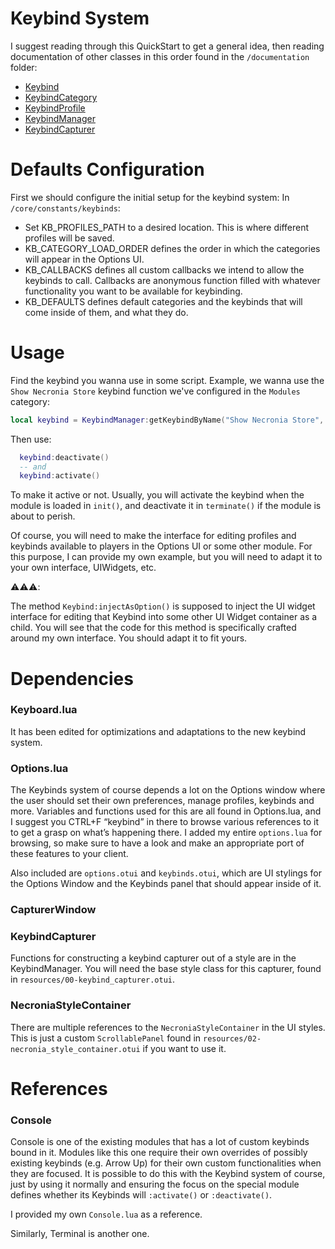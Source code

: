# Keybind System
I suggest reading through this QuickStart to get a general idea, then reading documentation of other classes in this order found in the `/documentation` folder:

* [Keybind](/documentation/Keybind.html.md)
* [KeybindCategory](/documentation/KeybindCategory.html.md)
* [KeybindProfile](/documentation/KeybindProfile.html.md)
* [KeybindManager](/documentation/KeybindManager.html.md)
* [KeybindCapturer](/documentation/KeybindCapturer.html.md)

# Defaults Configuration
First we should configure the initial setup for the keybind system:
In `/core/constants/keybinds`:

* Set KB_PROFILES_PATH to a desired location. This is where different profiles will be saved.
* KB_CATEGORY_LOAD_ORDER defines the order in which the categories will appear in the Options UI.
* KB_CALLBACKS defines all custom callbacks we intend to allow the keybinds to call. Callbacks are anonymous function filled with whatever functionality you want to be available for keybinding.
* KB_DEFAULTS defines default categories and the keybinds that will come inside of them, and what they do.

# Usage
Find the keybind you wanna use in some script.
Example, we wanna use the `Show Necronia Store` keybind function we've configured in the `Modules` category:

```lua
local keybind = KeybindManager:getKeybindByName("Show Necronia Store", "Modules")
```

Then use:

```lua
  keybind:deactivate()
  -- and
  keybind:activate()
```

To make it active or not. Usually, you will activate the keybind when the module is loaded in `init()`, and deactivate it in `terminate()` if the module is about to perish.

Of course, you will need to make the interface for editing profiles and keybinds available to players in the Options UI or some other module. For this purpose, I can provide my own example, but you will need to adapt it to your own interface, UIWidgets, etc.

⚠️⚠️⚠️:

The method `Keybind:injectAsOption()` is supposed to inject the UI widget interface for editing that Keybind into some other UI Widget container as a child. You will see that the code for this method is specifically crafted around my own interface. You should adapt it to fit yours.

# Dependencies

### Keyboard.lua
It has been edited for optimizations and adaptations to the new keybind system.

### Options.lua

The Keybinds system of course depends a lot on the Options window where the user should set their own preferences, manage profiles, keybinds and more.
Variables and functions used for this are all found in Options.lua, and I suggest you CTRL+F “keybind” in there to browse various references to it to get a grasp on what’s happening there. I added my entire `options.lua` for browsing, so make sure to have a look and make an appropriate port of these features to your client.

Also included are `options.otui` and `keybinds.otui`, which are UI stylings for the Options Window and the Keybinds panel that should appear inside of it.

### CapturerWindow

### KeybindCapturer

Functions for constructing a keybind capturer out of a style are in the KeybindManager. You will need the base style class for this capturer, found in `resources/00-keybind_capturer.otui`.

### NecroniaStyleContainer

There are multiple references to the `NecroniaStyleContainer` in the UI styles. This is just a custom `ScrollablePanel` found in `resources/02-necronia_style_container.otui` if you want to use it.

# References

### Console

Console is one of the existing modules that has a lot of custom keybinds bound in it.
Modules like this one require their own overrides of possibly existing keybinds (e.g. Arrow Up) for their own custom functionalities when they are focused.
It is possible to do this with the Keybind system of course, just by using it normally and ensuring the focus on the special module defines whether its Keybinds will `:activate()` or `:deactivate()`.

I provided my own `Console.lua` as a reference.

Similarly, Terminal is another one.
